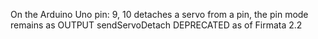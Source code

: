 On the Arduino Uno pin: 9, 10 detaches a servo from a pin, the pin mode remains as OUTPUT
sendServoDetach DEPRECATED as of Firmata 2.2
